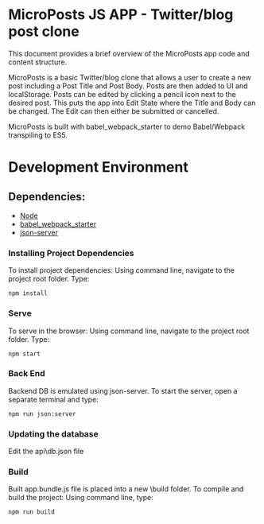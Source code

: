 # MicroPosts JS APP - Twitter/blog post clone

This document provides a brief overview of the MicroPosts app code and content structure.

MicroPosts is a basic Twitter/blog clone that allows a user to create a new post including a Post Title and Post Body.
Posts are then added to UI and localStorage. Posts can be edited by clicking a pencil icon next to the desired post. This puts the app into Edit State where the Title and Body can be changed. The Edit can then either be submitted or cancelled.

MicroPosts is built with babel_webpack_starter to demo Babel/Webpack transpiling to ES5.

# Development Environment

## Dependencies:
* [Node](https://nodejs.org/en/download/)
* [babel_webpack_starter](https://github.com/bradtraversy/babel_webpack_starter)
* [json-server](https://github.com/typicode/json-server)

### Installing Project Dependencies

To install project dependencies: Using command line, navigate to the project root folder. Type:
```
npm install
```

### Serve
To serve in the browser: Using command line, navigate to the project root folder. Type:
```
npm start
```

### Back End
Backend DB is emulated using json-server. To start the server, open a separate terminal and type:
```
npm run json:server
```

### Updating the database
Edit the api\db.json file

### Build
Built app.bundle.js file is  placed into a new \build folder.
To compile and build the project: Using command line, type:
```
npm run build
```














